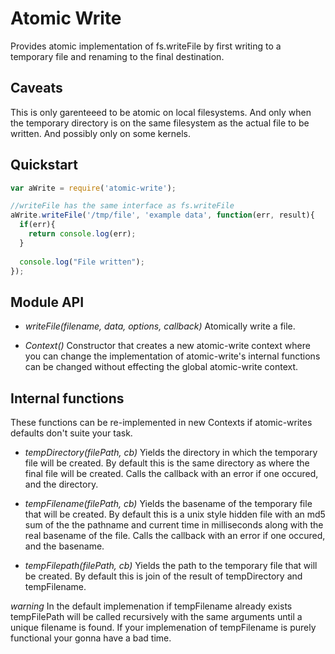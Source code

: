 # Atomic Write

Provides atomic implementation of fs.writeFile by first writing to a temporary file and renaming to the final destination. 

## Caveats

This is only garenteeed to be atomic on local filesystems. And only when the temporary directory is on the same filesystem as the actual file to be written. And possibly only on some kernels.

## Quickstart

```javascript
var aWrite = require('atomic-write');

//writeFile has the same interface as fs.writeFile
aWrite.writeFile('/tmp/file', 'example data', function(err, result){
  if(err){
    return console.log(err);
  }
  
  console.log("File written");
});
```

## Module API

* *writeFile(filename, data, options, callback)*
Atomically write a file.

* *Context()*
Constructor that creates a new atomic-write context where you can change the implementation of atomic-write's internal functions can be changed without effecting the global atomic-write context.

## Internal functions

These functions can be re-implemented in new Contexts if atomic-writes defaults don't suite your task.

* *tempDirectory(filePath, cb)*
Yields the directory in which the temporary file will be created.
By default this is the same directory as where the final file will be created.
Calls the callback with an error if one occured, and the directory.

* *tempFilename(filePath, cb)*
Yields the basename of the temporary file that will be created.
By default this is a unix style hidden file with an md5 sum of the the pathname and current time in milliseconds along with the real basename of the file.
Calls the callback with an error if one occured, and the basename.

* *tempFilepath(filePath, cb)*
Yields the path to the temporary file that will be created.
By default this is join of the result of tempDirectory and tempFilename.

*warning*
In the default implemenation if tempFilename already exists
tempFilePath will be called recursively with the same arguments 
until a unique filename is found.
If your implemenation of tempFilename is purely functional your gonna have a bad time.

